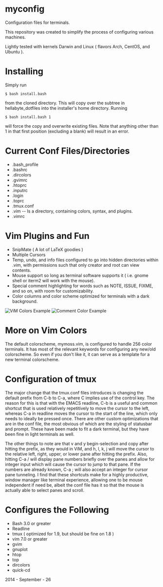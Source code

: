 myconfig
========

Configuration files for terminals.

This repository was created to simplify the process of configuring 
various machines.

Lightly tested with kernels Darwin and Linux 
( flavors Arch, CentOS, and Ubuntu ).

Installing 
==========

Simply run 

    $ bash install.bash

from the cloned directory. This will copy over the subtree in
hellabyte_dotfiles into the installer's home directory.
Running

    $ bash install.bash 1

will force the copy and overwrite existing files. 
Note that anything other than 1 in that first
position (excluding a blank) will result in an error.


Current Conf Files/Directories
==============================

* .bash\_profile  
* .bashrc  
* .dircolors  
* .gvimrc  
* .htoprc  
* .inputrc  
* .login  
* .toprc
* .tmux.conf  
* .vim -- Is a directory, containing colors, syntax, and plugins.
* .vimrc  

Vim Plugins and Fun
===================

* SnipMate ( A lot of LaTeX goodies )
* Multiple Cursors
* Temp, undo, and info files configured to go into hidden directories
  within .vim, with permissions such that only creator and root can 
  view contents.
* Mouse support so long as terminal software supports it ( i.e. gnome
  shell or iterm2 will work with the mouse).
* Special comment highlighting for words such as NOTE, ISSUE, FIXME, and 
  so on, with room for customizability.
* Color columns and color scheme optimized for terminals with a dark 
  background.

![ViM Colors Example](http://i.imgur.com/OcdU5F0.png)
![Comment Color Example](http://i.imgur.com/IoSFMeb.png)

More on Vim Colors
==================

The default colorscheme, mymoss.vim, is configured to handle 256 color
  terminals. 
It has most of the relevant keywords for configuring any new/old 
  colorscheme.
So even if you don't like it, it can serve as a template for a new
  terminal colorscheme.

Configuration of tmux
=====================

The major change that the tmux.conf files introduces is changing the 
  default prefix from C-b to C-a, where C implies use of the control 
  key.
The reason for this is that with the EMACS readline, C-b is a useful
  and common shortcut that is used relatively repetitively to move the
  cursor to the left,
  whereas C-a in readline moves the cursor to the start of the line,
  which only needs to ideally be pressed once.
There are other custom optimizations that are in the conf file, 
  the most obvious of which are the styling of statusbar and prompt.
These have been made to fit a dark terminal, but they have been fine 
  in light terminals as well.

The other things to note are that v and y begin-selection and copy
  after hitting the prefix, as they would in ViM,
  and h, l, k, j will move the cursor to the relative 
  left, right, upper, or lower pane after hitting the prefix.
Also, hitting C-a / will display pane numbers briefly over the panes 
  and allow for integer input which will cause the cursor to jump to 
  that pane.
If the numbers are already known, C-a ; will also accept an integer
  for cursor pane tunneling.
I find that these shortcuts make for a highly productive, window manager
  like terminal experience, allowing one to be mouse independent if need
  be, albeit the conf file has it so that the mouse is actually able to
  select panes and scroll.

Configures the Following
========================

* Bash 3.0 or greater  
* Readline  
* tmux ( optimized for 1.9, but should be fine on 1.8 )
* vim 7.0 or greater
* gvim
* gnuplot
* htop
* top
* dircolors  
* quick-cd  

2014 - September - 26
